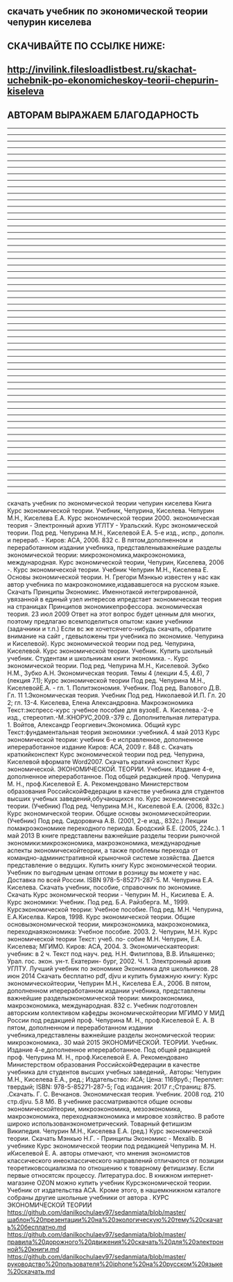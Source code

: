 скачать учебник по экономической теории чепурин киселева
--------------------------------------------------
СКАЧИВАЙТЕ ПО ССЫЛКЕ НИЖЕ:
--------------------------------------------------
http://invilink.filesloadlistbest.ru/skachat-uchebnik-po-ekonomicheskoy-teorii-chepurin-kiseleva
--------------------------------------------------
АВТОРАМ ВЫРАЖАЕМ БЛАГОДАРНОСТЬ
--------------------------------------------------
--------------------------------------------------
--------------------------------------------------
--------------------------------------------------
--------------------------------------------------
--------------------------------------------------
--------------------------------------------------
--------------------------------------------------
--------------------------------------------------
--------------------------------------------------
--------------------------------------------------
--------------------------------------------------
--------------------------------------------------
--------------------------------------------------
--------------------------------------------------
--------------------------------------------------
--------------------------------------------------
--------------------------------------------------
--------------------------------------------------
--------------------------------------------------
--------------------------------------------------
--------------------------------------------------
--------------------------------------------------
--------------------------------------------------
--------------------------------------------------
--------------------------------------------------
--------------------------------------------------
--------------------------------------------------
--------------------------------------------------
--------------------------------------------------
--------------------------------------------------
--------------------------------------------------
--------------------------------------------------
--------------------------------------------------
--------------------------------------------------
--------------------------------------------------
--------------------------------------------------
--------------------------------------------------
--------------------------------------------------
--------------------------------------------------
--------------------------------------------------
--------------------------------------------------
--------------------------------------------------
--------------------------------------------------
--------------------------------------------------
--------------------------------------------------
--------------------------------------------------
--------------------------------------------------
--------------------------------------------------
--------------------------------------------------
--------------------------------------------------
--------------------------------------------------
--------------------------------------------------
--------------------------------------------------
--------------------------------------------------
--------------------------------------------------
--------------------------------------------------
--------------------------------------------------
скачать учебник по экономической теории чепурин киселева Книга Курс экономической теории. Учебник, Чепурина, Киселева. Чепурин М.Н., Киселева Е.А. Курс экономической теории 2000. экономическая теория - Электронный архив УГЛТУ - Уральский. Курс экономической теории. Под ред. Чепурина М.Н., Киселевой Е.А. 5-е изд., испр., дополн. и перераб. - Киров: АСА, 2006.  832 с. В пятом,дополненном и переработанном издании учебника, представленыважнейшие разделы экономической теории: микроэкономика,макроэкономика, международная. Курс экономической теории, Чепурин, Киселева, 2006 -. Курс экономической теории. Учебник  Чепурин М.Н., Киселева Е. Основы экономической теории. Н. Грегори Мэнкью известен у нас как автор учебника по макроэкономике,издававшегося на русском языке.  Скачать Принципы Экономикс.  Именнотакой  интегрированной, увязанной в единый узел интересов  ипредстает экономическая теория на страницах Принципов экономикепрофессора. экономическая теория. 23 июл 2009  Ответ на этот вопрос будет ценным для многих, поэтому предлагаю всемподелиться опытом: какие учебники (задачники и т.п.)  Если вс же хочетсячего-нибудь скачать, обратите внимание на сайт , гдевыложены три учебника по экономике.  Чепурина и Киселевой). Курс экономической теории под ред. Чепурина, Киселевой. Курс экономической теории. Учебник.  Купить школьный учебник. Cтудентам и школьникам книги экономика. -. Курс экономической теории. Под ред. Чепурина М.Н., Киселевой. Зубко Н.М., Зубко А.Н. Экономическая теория.  Темы 4 (лекции 4.5, 4.6), 7 (лекция 7.1); Курс экономической теории Под ред. Чепурина М.Н., КиселевойЕ.А. - гл. 1. Политэкономия. Учебник. Под ред. Валового Д.В. Гл. 11  1.Экономическая теория. Учебник Под ред. Николаевой И.П. Гл. 20  2; гл. 13-4.
Киселева, Елена Александровна. Макроэкономика Текст:экспресс-курс :учебное пособие для вузовЕ. А. Киселева.-2-е изд., стереотип.-М.:КНОРУС,2009.-379 с. Дополнительная литература. 1. Войтов, Александр Георгиевич.Экономика. Общий курс Текст:фундаментальная теория экономики :учебникА. 4 май 2013  Курс экономической теории: учебник  6-е исправленное, дополненное ипереработанное издание  Киров: АСА, 2009 г.  848 с. Скачать краткийконспект Курс экономической теории под ред. Чепурина, Киселевой вформате Word2007. Скачать краткий конспект Курс экономической. ЭКОНОМИЧЕСКОЙ. ТЕОРИИ. Учебник. Издание 4-е, дополненное ипереработанное. Под общей редакцией проф. Чепурина М. Н., проф.Киселевой Е. А. Рекомендовано Министерством образования РоссийскойФедерации в качестве учебника для студентов высших учебных заведений,обучающихся по. Курс экономической теории. (Учебник) Под ред. Чепурина М.Н., Киселевой Е.А. (2006, 832с.) Курс экономической теории. Общие основы экономическойтеории. (Учебник) Под ред. Сидоровича А.В. (2001, 2-е изд., 832с.) Лекции помакроэкономике переходного периода. Бродский Б.Е. (2005, 224с.). 1 май 2013  В книге представлены важнейшие разделы теории рыночной экономики:микроэкономика, макроэкономика, международные аспекты экономическойтеории, а также проблемы перехода от командно-административной крыночной системе хозяйства. Дается представление о ведущих. Купить книгу Курс экономической теории. Учебник по выгодным ценам оптоми в розницу вы можете у нас. Доставка по всей России. ISBN 978-5-85271-287-5. М. Чепурина Е.А. Киселева. Скачать учебник, пособие, справочник по экономике. Скачать Курс экономической теории - Чепурин М. Н., Кисилева Е. А. Курс экономики: Учебник. Под ред. Б.А. Райзберга. М., 1999. Курсэкономической теории: Учебное пособие. Под ред. М.Н. Чепурина, Е.А.Киселва. Киров, 1998. Курс экономической теории. Общие основыэкономической теории, микроэкономика, макроэкономика, переходнаяэкономика: Учебное пособие. 2003. 2. Чепурин, М.Н. Курс экономической теории Текст: учеб. по- собие  М.Н. Чепурин, Е.А. Киселева; МГИМО.  Киров: АСА, 2004. 3. Экономическаятеория: учебник: в 2 ч. Текст  под науч. ред. Н.Н. Филиппова, В.В. Ильяшенко; Урал. гос. экон. ун-т.  Екатерин- бург, 2002. Ч. 1. Электронный архив УГЛТУ. Лучший учебник по экономике  Экономика для школьников. 28 июн 2014  Скачать бесплатно pdf, djvu и купить бумажную книгу: Курс экономическойтеории, Чепурин М.Н., Киселева Е.А., 2006. В пятом, дополненном ипереработанном издании учебника, представлены важнейшие разделыэкономической теории: микроэкономика, макроэкономика, международная. 832 с. Учебник подготовлен авторским коллективом кафедры экономическойтеории МГИМО У МИД России под редакцией проф. Чепурина М. Н., проф.Киселевой Е. А. В пятом, дополненном и переработанном издании учебника,представлены важнейшие разделы экономической теории: микроэкономика,. 30 май 2015  ЭКОНОМИЧЕСКОЙ. ТЕОРИИ. Учебник. Издание 4-е,дополненное ипереработанное. Под общей редакцией проф. Чепурина М. Н., проф.Киселевой Е. А. Рекомендовано Министерством образования РоссийскойФедерации в качестве учебника для студентов высших учебных заведений,. Авторы: Чепурин М.Н., Киселева Е.А., ред.; Издательство: АСА; Цена: 1169руб.; Переплет: твердый; ISBN: 978-5-85271-287-5; Год издания: 2017 г.;Страниц: 875.
.Скачать. Г. С. Вечканов. Экономическая теория. Учебник. 2008 год. 210 стр.djvu. 5.8 Мб. В учебнике рассматриваются общие основы экономическойтеории, микроэкономика, мезоэкономика, макроэкономика, переходнаяэкономика и мировое хозяйство. В работе широко использованэконометрический. Товарный фетишизм  Википедия. Чепурин М.Н., Киселева Е.А. (ред.) Курс экономической теории. Скачать Мэнкью Н.Г. - Принципы Экономикс - Mexalib. В учебнике Курс экономической теории под редакцией Чепурина М. Н. иКиселевой Е. А. авторы отмечают, что мнения экономистов классического инеоклассического направлений отличаются от позиции теоретиковсоциализма по отношению к товарному фетишизму. Если первые относятсяк процессу. Литература.doc. В книжном интернет-магазине OZON можно купить учебник Курсэкономической теории. Учебник от издательства АСА. Кроме этого, в нашемкнижном каталоге собраны другие школьные учебники от автора . КУРС ЭКОНОМИЧЕСКОЙ ТЕОРИИ
https://github.com/danilkochulaev97/sedanmiata/blob/master/шаблон%20презентации%20на%20экологическую%20тему%20скачать%20бесплатно.md
https://github.com/danilkochulaev97/sedanmiata/blob/master/правила%20дорожного%20движения%20скачать%20для%20электронной%20книги.md
https://github.com/danilkochulaev97/sedanmiata/blob/master/руководство%20пользователя%20iphone%20на%20русском%20языке%20скачать.md